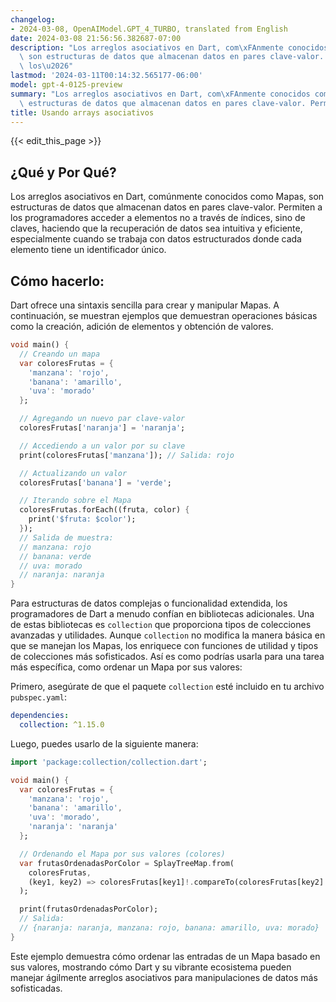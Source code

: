 ```yaml
---
changelog:
- 2024-03-08, OpenAIModel.GPT_4_TURBO, translated from English
date: 2024-03-08 21:56:56.382687-07:00
description: "Los arreglos asociativos en Dart, com\xFAnmente conocidos como Mapas,\
  \ son estructuras de datos que almacenan datos en pares clave-valor. Permiten a\
  \ los\u2026"
lastmod: '2024-03-11T00:14:32.565177-06:00'
model: gpt-4-0125-preview
summary: "Los arreglos asociativos en Dart, com\xFAnmente conocidos como Mapas, son\
  \ estructuras de datos que almacenan datos en pares clave-valor. Permiten a los\u2026"
title: Usando arrays asociativos
---
```


{{< edit_this_page >}}

## ¿Qué y Por Qué?

Los arreglos asociativos en Dart, comúnmente conocidos como Mapas, son estructuras de datos que almacenan datos en pares clave-valor. Permiten a los programadores acceder a elementos no a través de índices, sino de claves, haciendo que la recuperación de datos sea intuitiva y eficiente, especialmente cuando se trabaja con datos estructurados donde cada elemento tiene un identificador único.

## Cómo hacerlo:

Dart ofrece una sintaxis sencilla para crear y manipular Mapas. A continuación, se muestran ejemplos que demuestran operaciones básicas como la creación, adición de elementos y obtención de valores.

```dart
void main() {
  // Creando un mapa
  var coloresFrutas = {
    'manzana': 'rojo',
    'banana': 'amarillo',
    'uva': 'morado'
  };

  // Agregando un nuevo par clave-valor
  coloresFrutas['naranja'] = 'naranja';

  // Accediendo a un valor por su clave
  print(coloresFrutas['manzana']); // Salida: rojo

  // Actualizando un valor
  coloresFrutas['banana'] = 'verde';

  // Iterando sobre el Mapa
  coloresFrutas.forEach((fruta, color) {
    print('$fruta: $color');
  });
  // Salida de muestra:
  // manzana: rojo
  // banana: verde
  // uva: morado
  // naranja: naranja
}
```

Para estructuras de datos complejas o funcionalidad extendida, los programadores de Dart a menudo confían en bibliotecas adicionales. Una de estas bibliotecas es `collection` que proporciona tipos de colecciones avanzadas y utilidades. Aunque `collection` no modifica la manera básica en que se manejan los Mapas, los enriquece con funciones de utilidad y tipos de colecciones más sofisticados. Así es como podrías usarla para una tarea más específica, como ordenar un Mapa por sus valores:

Primero, asegúrate de que el paquete `collection` esté incluido en tu archivo `pubspec.yaml`:

```yaml
dependencies:
  collection: ^1.15.0
```

Luego, puedes usarlo de la siguiente manera:

```dart
import 'package:collection/collection.dart';

void main() {
  var coloresFrutas = {
    'manzana': 'rojo',
    'banana': 'amarillo',
    'uva': 'morado',
    'naranja': 'naranja'
  };

  // Ordenando el Mapa por sus valores (colores)
  var frutasOrdenadasPorColor = SplayTreeMap.from(
    coloresFrutas,
    (key1, key2) => coloresFrutas[key1]!.compareTo(coloresFrutas[key2]!)
  );

  print(frutasOrdenadasPorColor);
  // Salida:
  // {naranja: naranja, manzana: rojo, banana: amarillo, uva: morado}
}
```

Este ejemplo demuestra cómo ordenar las entradas de un Mapa basado en sus valores, mostrando cómo Dart y su vibrante ecosistema pueden manejar ágilmente arreglos asociativos para manipulaciones de datos más sofisticadas.
